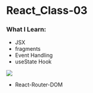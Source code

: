 # React_Class-03

### What I Learn:

- JSX
- fragments
- Event Handling
- useState Hook 

![](useState.gif)

- React-Router-DOM

